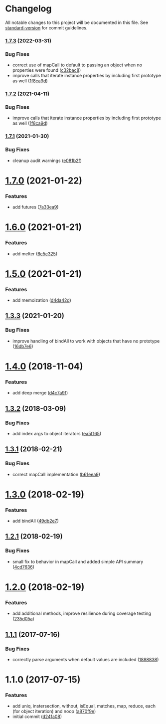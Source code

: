 # Changelog

All notable changes to this project will be documented in this file. See [standard-version](https://github.com/conventional-changelog/standard-version) for commit guidelines.

### [1.7.3](https://github.com/deftly/fauxdash/compare/v1.7.1...v1.7.3) (2022-03-31)


### Bug Fixes

* correct use of mapCall to default to passing an object when no properties were found ([c32bac8](https://github.com/deftly/fauxdash/commit/c32bac81924189cb7a8ef58af34ba0b68ab5fb3c))
* improve calls that iterate instance properties by including first prototype as well ([1f8ca9d](https://github.com/deftly/fauxdash/commit/1f8ca9d8cde22f4f45d31c575a935084acffdd5a))

### [1.7.2](https://github.com/deftly/fauxdash/compare/v1.7.1...v1.7.2) (2021-04-11)


### Bug Fixes

* improve calls that iterate instance properties by including first prototype as well ([1f8ca9d](https://github.com/deftly/fauxdash/commit/1f8ca9d8cde22f4f45d31c575a935084acffdd5a))

### [1.7.1](https://github.com/deftly/fauxdash/compare/v1.7.0...v1.7.1) (2021-01-30)


### Bug Fixes

* cleanup audit warnings ([e081b2f](https://github.com/deftly/fauxdash/commit/e081b2fe19d27a5ac539e25cdefcbc7df5639ab4))

<a name="1.7.0"></a>
# [1.7.0](https://github.com/deftly/fauxdash/compare/v1.6.0...v1.7.0) (2021-01-22)


### Features

* add futures ([7a33ea9](https://github.com/deftly/fauxdash/commit/7a33ea9))



<a name="1.6.0"></a>
# [1.6.0](https://github.com/deftly/fauxdash/compare/v1.5.0...v1.6.0) (2021-01-21)


### Features

* add melter ([6c5c325](https://github.com/deftly/fauxdash/commit/6c5c325))



<a name="1.5.0"></a>
# [1.5.0](https://github.com/deftly/fauxdash/compare/v1.4.1...v1.5.0) (2021-01-21)


### Features

* add memoization ([d4da42d](https://github.com/deftly/fauxdash/commit/d4da42d))



<a name="1.4.1"></a>
## [1.3.3](https://github.com/deftly/fauxdash/compare/v1.3.2...v1.3.3) (2021-01-20)

### Bug Fixes

* improve handling of bindAll to work with objects that have no prototype ([16db7e6](https://github.com/deftly/fauxdash/commit/16db7e6))
<a name="1.4.0"></a>
# [1.4.0](https://github.com/deftly/fauxdash/compare/v1.3.2...v1.4.0) (2018-11-04)

### Features

* add deep merge ([d4c7a9f](https://github.com/deftly/fauxdash/commit/d4c7a9f))

<a name="1.3.2"></a>
## [1.3.2](https://github.com/deftly/fauxdash/compare/v1.3.1...v1.3.2) (2018-03-09)


### Bug Fixes

* add index args to object iterators ([ea5f165](https://github.com/deftly/fauxdash/commit/ea5f165))



<a name="1.3.1"></a>
## [1.3.1](https://github.com/deftly/fauxdash/compare/v1.3.0...v1.3.1) (2018-02-21)


### Bug Fixes

* correct mapCall implementation ([b61eea9](https://github.com/deftly/fauxdash/commit/b61eea9))



<a name="1.3.0"></a>
# [1.3.0](https://github.com/deftly/fauxdash/compare/v1.2.1...v1.3.0) (2018-02-19)


### Features

* add bindAll ([49db2e7](https://github.com/deftly/fauxdash/commit/49db2e7))



<a name="1.2.1"></a>
## [1.2.1](https://github.com/deftly/fauxdash/compare/v1.2.0...v1.2.1) (2018-02-19)


### Bug Fixes

* small fix to behavior in mapCall and added simple API summary ([4cd7636](https://github.com/deftly/fauxdash/commit/4cd7636))



<a name="1.2.0"></a>
# [1.2.0](https://github.com/deftly/fauxdash/compare/v1.1.1...v1.2.0) (2018-02-19)


### Features

* add additional methods, improve resilience during coverage testing ([235d05a](https://github.com/deftly/fauxdash/commit/235d05a))



<a name="1.1.1"></a>
## [1.1.1](https://github.com/deftly/fauxdash/compare/v1.1.0...v1.1.1) (2017-07-16)


### Bug Fixes

* correctly parse arguments when default values are included ([1888838](https://github.com/deftly/fauxdash/commit/1888838))



<a name="1.1.0"></a>
# 1.1.0 (2017-07-15)


### Features

* add uniq, instersection, without, isEqual, matches, map, reduce, each (for object iteration) and noop ([a870f9e](https://github.com/deftly/fauxdash/commit/a870f9e))
* initial commit ([d241a08](https://github.com/deftly/fauxdash/commit/d241a08))
